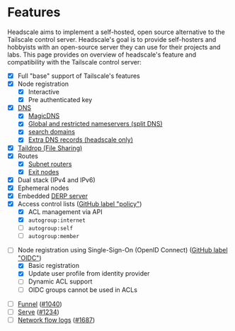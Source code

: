 # Features

Headscale aims to implement a self-hosted, open source alternative to the Tailscale control server. Headscale's goal is
to provide self-hosters and hobbyists with an open-source server they can use for their projects and labs. This page
provides on overview of headscale's feature and compatibility with the Tailscale control server:

- [x] Full "base" support of Tailscale's features
- [x] Node registration
    - [x] Interactive
    - [x] Pre authenticated key
- [x] [DNS](https://tailscale.com/kb/1054/dns)
    - [x] [MagicDNS](https://tailscale.com/kb/1081/magicdns)
    - [x] [Global and restricted nameservers (split DNS)](https://tailscale.com/kb/1054/dns#nameservers)
    - [x] [search domains](https://tailscale.com/kb/1054/dns#search-domains)
    - [x] [Extra DNS records (headscale only)](../ref/dns.md#setting-extra-dns-records)
- [x] [Taildrop (File Sharing)](https://tailscale.com/kb/1106/taildrop)
- [x] Routes
    - [x] [Subnet routers](https://tailscale.com/kb/1019/subnets)
    - [x] [Exit nodes](https://tailscale.com/kb/1103/exit-nodes)
- [x] Dual stack (IPv4 and IPv6)
- [x] Ephemeral nodes
- [x] Embedded [DERP server](https://tailscale.com/kb/1232/derp-servers)
- [x] Access control lists ([GitHub label "policy"](https://github.com/juanfont/headscale/labels/policy%20%F0%9F%93%9D))
    - [x] ACL management via API
    - [x] `autogroup:internet`
    - [ ] `autogroup:self`
    - [ ] `autogroup:member`
* [ ] Node registration using Single-Sign-On (OpenID Connect) ([GitHub label "OIDC"](https://github.com/juanfont/headscale/labels/OIDC))
    - [x] Basic registration
    - [x] Update user profile from identity provider
    - [ ] Dynamic ACL support
    - [ ] OIDC groups cannot be used in ACLs
- [ ] [Funnel](https://tailscale.com/kb/1223/funnel) ([#1040](https://github.com/juanfont/headscale/issues/1040))
- [ ] [Serve](https://tailscale.com/kb/1312/serve) ([#1234](https://github.com/juanfont/headscale/issues/1921))
- [ ] [Network flow logs](https://tailscale.com/kb/1219/network-flow-logs) ([#1687](https://github.com/juanfont/headscale/issues/1687))
